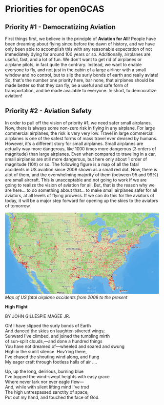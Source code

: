 # Priorities for openGCAS
## Priority #1 - Democratizing Aviation
First things first, we believe in the principle of **Aviation for All**! People have been dreaming about flying since before the dawn of history, and we have only been able to accomplish this with any reasonable expectation of not immediately dying for around 100 years or so.  Additionally, airplanes are useful, fast, and a lot of fun.  We don't want to get rid of airplanes or airplane pilots, in fact quite the contrary.  Instead, we want to enable everyone to fly, and not just in the cabin of a large airliner with a small window and no control, but to slip the surly bonds of earth and really aviate!  So, that's the number one priority here, bar none, that airplanes should be made better so that they can fly, be a useful and safe form of transportation, and be made available to everyone.  In short, to democratize aviation!


## Priority #2 - Aviation Safety
In order to pull off the vision of priority #1, we need safer small airplanes. Now, there is always some non-zero risk in flying in any airplane. For large commercial airplanes, the risk is very very low. Travel in large commercial airplanes is one of the safest forms of mass travel ever devised by humans.  However, it's a different story for small airplanes. Small airplanes are actually way more dangerous, like 1000 times more dangerous (3 orders of magnitude) than large airplanes. Even when compared to traveling in a car, small airplanes are still more dangerous, but here only about 1 order of magnitude (10X) or so.  The following figure is a map of all the fatal accidents in US aviation since 2008 shown as a small red dot.  Now, there is alot of them, and the overwhelming majority of them (between 95 and 99%) are small aircraft. This is unacceptable and not going to work if we are going to realize the vision of aviation for all. But, that is the reason why we are here... to do something about that... to make small airplanes safer for all aviators, at all levels of flying prowess.  If we can do this for the aviators of today, it will be a major step forward for opening up the skies to the aviators of tomorrow.

<!-- FIGURE priorites -->
![Fatalty Map](img/intro/Map.png)
*Map of US fatal airplane accidents from 2008 to the present*

**High Flight**

BY JOHN GILLESPIE MAGEE JR.

Oh! I have slipped the surly bonds of Earth<br>
And danced the skies on laughter-silvered wings;<br>
Sunward I've climbed, and joined the tumbling mirth<br>
of sun-split clouds,—and done a hundred things<br>
You have not dreamed of—wheeled and soared and swung<br>
High in the sunlit silence. Hov'ring there,<br>
I've chased the shouting wind along, and flung<br>
My eager craft through footless halls of air ....<br>

Up, up the long, delirious, burning blue<br>
I've topped the wind-swept heights with easy grace<br>
Where never lark nor ever eagle flew—<br>
And, while with silent lifting mind I've trod<br>
The high untrespassed sanctity of space,<br>
Put out my hand, and touched the face of God.<br>